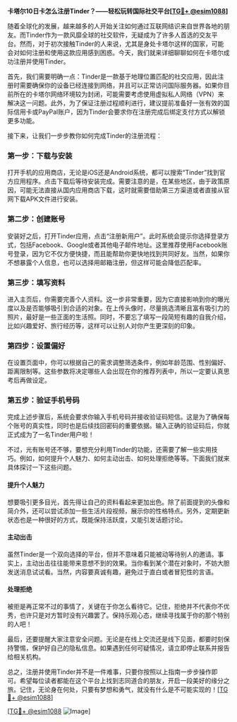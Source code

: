 **卡塔尔10日卡怎么注册Tinder？——轻松玩转国际社交平台[[TG💪+ @esim1088](https://t.me/s/esim1088)]**

随着全球化的发展，越来越多的人开始关注如何通过互联网结识来自世界各地的朋友。而Tinder作为一款风靡全球的社交软件，无疑成为了许多人首选的交友平台。然而，对于初次接触Tinder的人来说，尤其是身处卡塔尔这样的国家，可能会对如何注册和使用这款应用感到困惑。今天，我们就来详细聊聊如何在卡塔尔成功注册并使用Tinder。

首先，我们需要明确一点：Tinder是一款基于地理位置匹配的社交应用，因此注册时需要确保你的设备已经连接到网络，并且可以正常访问国际服务器。如果你目前所在的卡塔尔网络环境较为封闭，可能需要考虑使用虚拟私人网络（VPN）来解决这一问题。此外，为了保证注册过程顺利进行，建议提前准备好一张有效的国际信用卡或PayPal账户，因为Tinder会要求你在注册完成后绑定支付方式以解锁更多功能。

接下来，让我们一步步教你如何完成Tinder的注册流程：

### 第一步：下载与安装
打开手机的应用商店，无论是iOS还是Android系统，都可以搜索“Tinder”找到官方应用程序。点击下载后等待安装完成。需要注意的是，在某些地区，由于政策原因，可能无法直接从国内应用商店下载，这时就需要借助第三方渠道或者直接从官网下载APK文件进行安装。

### 第二步：创建账号
安装好之后，打开Tinder应用，点击“注册新用户”。此时系统会提示你选择登录方式，包括Facebook、Google或者其他电子邮件地址。这里推荐使用Facebook账号登录，因为它不仅方便快捷，而且能帮助你更快地找到共同好友。当然，如果你不想暴露个人信息，也可以选择用邮箱注册，但这样可能会降低匹配率。

### 第三步：填写资料
进入主页后，你需要完善个人资料。这一步非常重要，因为它直接影响到你的曝光度以及是否能够吸引到合适的对象。在上传头像时，尽量挑选清晰且富有吸引力的照片，最好是一些正面的生活照。同时，不要忘了填写一段简短有趣的自我介绍，比如兴趣爱好、旅行经历等，这样可以让别人对你产生更深刻的印象。

### 第四步：设置偏好
在设置页面中，你可以根据自己的需求调整筛选条件，例如年龄范围、性别偏好、距离限制等。这些参数将决定哪些人会出现在你的推荐列表中，所以一定要认真思考后再做设定。

### 第五步：验证手机号码
完成上述步骤后，系统会要求你输入手机号码并接收验证码短信。这是为了确保每个账号的真实性，同时也是后续找回密码的重要依据。输入正确的验证码后，你就正式成为了一名Tinder用户啦！

不过，光有账号还不够，要想充分利用Tinder的功能，还需要了解一些实用技巧。例如，如何提升个人魅力、如何主动出击、如何处理拒绝等等。下面我们就来具体探讨一下这些问题。

#### 提升个人魅力
想要吸引更多目光，首先得让自己的资料看起来更加出色。除了前面提到的头像和简介外，还可以尝试添加一些生活片段视频，展示你的性格特点。另外，定期更新状态也是一种很好的方式，既能保持活跃度，又能引发话题讨论。

#### 主动出击
虽然Tinder是一个双向选择的平台，但并不意味着只能被动等待别人的邀请。事实上，主动出击往往能带来意想不到的效果。当你看到某个潜在对象时，不妨大胆发送消息试试看。当然，内容要真诚有趣，避免过于直白或者冒犯性的言语。

#### 处理拒绝
被拒是再正常不过的事情了，关键在于你怎么看待它。记住，拒绝并不代表你不优秀，也许只是对方暂时没有兴趣罢了。保持乐观心态，继续寻找属于你的那个特别的人吧！

最后，还要提醒大家注意安全问题。无论是在线上交流还是线下见面，都要时刻保持警惕，保护好自己的隐私信息。如果遇到任何可疑情况，请立即停止联系并报告给相关机构。

总之，注册并使用Tinder并不是一件难事，只要你按照以上指南一步步操作即可。希望每位读者都能在这个平台上找到志同道合的朋友，开启一段美好的缘分之旅。记住，无论身在何处，只要有梦想和勇气，就没有什么是不可能实现的！[[TG💪+ @esim1088](https://t.me/s/esim1088)]

[[TG💪+ @esim1088](https://t.me/s/esim1088) ![Image](https://i.postimg.cc/4NQfJmqS/Snipaste-2025-05-13-00-14-12.png)]